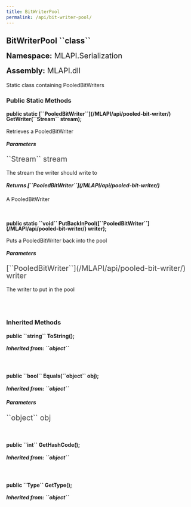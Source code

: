 ```yaml
---
title: BitWriterPool
permalink: /api/bit-writer-pool/
---
```


<div style="line-height: 1;">
	<h2 markdown="1">BitWriterPool ``class``</h2>
	<p style="font-size: 20px;"><b>Namespace:</b> MLAPI.Serialization</p>
	<p style="font-size: 20px;"><b>Assembly:</b> MLAPI.dll</p>
</div>
<p>Static class containing PooledBitWriters</p>

<div>
	<h3 markdown="1">Public Static Methods</h3>
	<div style="line-height: 1;">
		<h4 markdown="1"><b>public static [``PooledBitWriter``](/MLAPI/api/pooled-bit-writer/) GetWriter(``Stream`` stream);</b></h4>
		<p>Retrieves a PooledBitWriter</p>
		<h5><b>Parameters</b></h5>
		<div>
			<p style="font-size: 20px; color: #444;" markdown="1">``Stream`` stream</p>
			<p>The stream the writer should write to</p>
		</div>
		<h5 markdown="1"><b>Returns [``PooledBitWriter``](/MLAPI/api/pooled-bit-writer/)</b></h5>
		<div>
			<p>A PooledBitWriter</p>
		</div>
	</div>
	<br>
	<div style="line-height: 1;">
		<h4 markdown="1"><b>public static ``void`` PutBackInPool([``PooledBitWriter``](/MLAPI/api/pooled-bit-writer/) writer);</b></h4>
		<p>Puts a PooledBitWriter back into the pool</p>
		<h5><b>Parameters</b></h5>
		<div>
			<p style="font-size: 20px; color: #444;" markdown="1">[``PooledBitWriter``](/MLAPI/api/pooled-bit-writer/) writer</p>
			<p>The writer to put in the pool</p>
		</div>
	</div>
	<br>
</div>
<br>
<div>
	<h3 markdown="1">Inherited Methods</h3>
	<div style="line-height: 1;">
		<h4 markdown="1"><b>public ``string`` ToString();</b></h4>
		<h5 markdown="1">Inherited from: ``object``</h5>
	</div>
	<br>
	<div style="line-height: 1;">
		<h4 markdown="1"><b>public ``bool`` Equals(``object`` obj);</b></h4>
		<h5 markdown="1">Inherited from: ``object``</h5>
		<h5><b>Parameters</b></h5>
		<div>
			<p style="font-size: 20px; color: #444;" markdown="1">``object`` obj</p>
		</div>
	</div>
	<br>
	<div style="line-height: 1;">
		<h4 markdown="1"><b>public ``int`` GetHashCode();</b></h4>
		<h5 markdown="1">Inherited from: ``object``</h5>
	</div>
	<br>
	<div style="line-height: 1;">
		<h4 markdown="1"><b>public ``Type`` GetType();</b></h4>
		<h5 markdown="1">Inherited from: ``object``</h5>
	</div>
</div>
<br>
